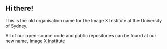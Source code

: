 ## Hi there!

This is the old organisation name for the Image X Institute at the University of Sydney.

All of our open-source code and public repositories can be found at our new name, [Image X Institute](https://github.com/Image-X-Institute/)
